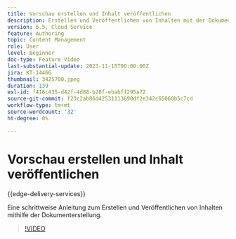 ```yaml
---
title: Vorschau erstellen und Inhalt veröffentlichen
description: Erstellen und Veröffentlichen von Inhalten mit der Dokumenterstellung
version: 6.5, Cloud Service
feature: Authoring
topic: Content Management
role: User
level: Beginner
doc-type: Feature Video
last-substantial-update: 2023-11-15T00:00:00Z
jira: KT-14466
thumbnail: 3425700.jpeg
duration: 139
exl-id: f416c435-d42f-4d88-b28f-ebabff295a72
source-git-commit: f23c2ab86d42531113690df2e342c65060b5c7cd
workflow-type: tm+mt
source-wordcount: '32'
ht-degree: 0%

---
```


# Vorschau erstellen und Inhalt veröffentlichen

{{edge-delivery-services}}

Eine schrittweise Anleitung zum Erstellen und Veröffentlichen von Inhalten mithilfe der Dokumenterstellung.

>[!VIDEO](https://video.tv.adobe.com/v/3425700/?learn=on)
